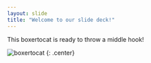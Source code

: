 ```yaml
---
layout: slide
title: "Welcome to our slide deck!"
---
```


This boxertocat is ready to throw a middle hook!

![boxertocat](https://octodex.github.com/images/boxertocat_octodex.jpg)
{: .center}
